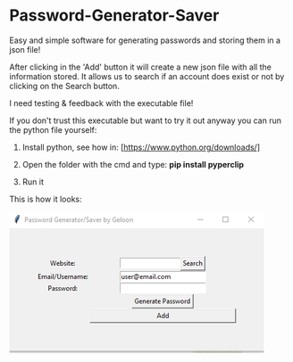 # Password-Generator-Saver
Easy and simple software for generating passwords and storing them in a json file!

After clicking in the 'Add' button it will create a new json file with all the information stored.
It allows us to search if an account does exist or not by clicking on the Search button.

I need testing & feedback with the executable file!

If you don't trust this executable but want to try it out anyway you can run the python file yourself:  

1) Install python, see how in:  [https://www.python.org/downloads/]

2) Open the folder with the cmd and type: **pip install pyperclip**

3) Run it

This is how it looks:

![This is an image](https://github.com/Geloon/Password-Generator-Saver/blob/master/sample.png?raw=true)

